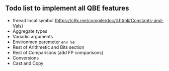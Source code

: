 ## Todo list to implement all QBE features

* thread local symbol (https://c9x.me/compile/doc/il.html#Constants-and-Vals)
* Aggregate types
* Variadic arguments
* Environmen paremeter `env %e`
* Rest of Arithmetic and Bits section
* Rest of Comparisons (add FP comparisons)
* Conversions
* Cast and Copy
